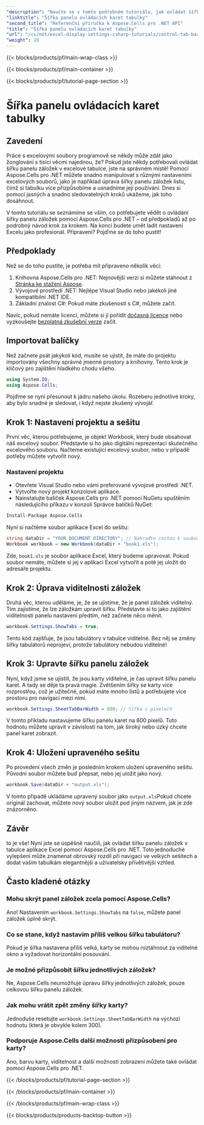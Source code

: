 ```yaml
---
"description": "Naučte se v tomto podrobném tutoriálu, jak ovládat šířku panelu záložek listu v Excelu pomocí Aspose.Cells pro .NET. Efektivně si upravte soubory Excelu."
"linktitle": "Šířka panelu ovládacích karet tabulky"
"second_title": "Referenční příručka k Aspose.Cells pro .NET API"
"title": "Šířka panelu ovládacích karet tabulky"
"url": "/cs/net/excel-display-settings-csharp-tutorials/control-tab-bar-width-of-spreadsheet/"
"weight": 10
---
```


{{< blocks/products/pf/main-wrap-class >}}

{{< blocks/products/pf/main-container >}}

{{< blocks/products/pf/tutorial-page-section >}}

# Šířka panelu ovládacích karet tabulky

## Zavedení

Práce s excelovými soubory programově se někdy může zdát jako žonglování s tisíci věcmi najednou, že? Pokud jste někdy potřebovali ovládat šířku panelu záložek v excelové tabulce, jste na správném místě! Pomocí Aspose.Cells pro .NET můžete snadno manipulovat s různými nastaveními excelových souborů, jako je například úprava šířky panelu záložek listu, čímž si tabulku více přizpůsobíme a usnadníme její používání. Dnes si pomocí jasných a snadno sledovatelných kroků ukážeme, jak toho dosáhnout.

V tomto tutoriálu se seznámíme se vším, co potřebujete vědět o ovládání šířky panelu záložek pomocí Aspose.Cells pro .NET – od předpokladů až po podrobný návod krok za krokem. Na konci budete umět ladit nastavení Excelu jako profesionál. Připraveni? Pojďme se do toho pustit!

## Předpoklady

Než se do toho pustíte, je potřeba mít připraveno několik věcí:

1. Knihovna Aspose.Cells pro .NET: Nejnovější verzi si můžete stáhnout z [Stránka ke stažení Aspose](https://releases.aspose.com/cells/net/).
2. Vývojové prostředí .NET: Nejlépe Visual Studio nebo jakékoli jiné kompatibilní .NET IDE.
3. Základní znalost C#: Pokud máte zkušenosti s C#, můžete začít.

Navíc, pokud nemáte licenci, můžete si ji pořídit [dočasná licence](https://purchase.aspose.com/temporary-license/) nebo vyzkoušejte [bezplatná zkušební verze](https://releases.aspose.com/) začít.

## Importovat balíčky

Než začnete psát jakýkoli kód, musíte se ujistit, že máte do projektu importovány všechny správné jmenné prostory a knihovny. Tento krok je klíčový pro zajištění hladkého chodu všeho.

```csharp
using System.IO;
using Aspose.Cells;
```

Pojďme se nyní přesunout k jádru našeho úkolu. Rozeberu jednotlivé kroky, aby bylo snadné je sledovat, i když nejste zkušený vývojář.

## Krok 1: Nastavení projektu a sešitu

První věc, kterou potřebujeme, je objekt Workbook, který bude obsahovat náš excelový soubor. Představte si ho jako digitální reprezentaci skutečného excelového souboru. Načteme existující excelový soubor, nebo v případě potřeby můžete vytvořit nový.

### Nastavení projektu

- Otevřete Visual Studio nebo vámi preferované vývojové prostředí .NET.
- Vytvořte nový projekt konzolové aplikace.
- Nainstalujte balíček Aspose.Cells pro .NET pomocí NuGetu spuštěním následujícího příkazu v konzoli Správce balíčků NuGet:

```bash
Install-Package Aspose.Cells
```

Nyní si načtěme soubor aplikace Excel do sešitu:

```csharp
string dataDir = "YOUR DOCUMENT DIRECTORY"; // Nahraďte cestou k souboru
Workbook workbook = new Workbook(dataDir + "book1.xls"); 
```

Zde, `book1.xls` je soubor aplikace Excel, který budeme upravovat. Pokud soubor nemáte, můžete si jej v aplikaci Excel vytvořit a poté jej uložit do adresáře projektu.

## Krok 2: Úprava viditelnosti záložek

Druhá věc, kterou uděláme, je, že se ujistíme, že je panel záložek viditelný. Tím zajistíme, že lze záložkám upravit šířku. Představte si to jako zajištění viditelnosti panelu nastavení předtím, než začnete něco měnit.

```csharp
workbook.Settings.ShowTabs = true;
```

Tento kód zajišťuje, že jsou tabulátory v tabulce viditelné. Bez něj se změny šířky tabulátorů neprojeví, protože tabulátory nebudou viditelné!

## Krok 3: Upravte šířku panelu záložek

Nyní, když jsme se ujistili, že jsou karty viditelné, je čas upravit šířku panelu karet. A tady se děje ta pravá magie. Zvětšením šířky se karty více rozprostřou, což je užitečné, pokud máte mnoho listů a potřebujete více prostoru pro navigaci mezi nimi.

```csharp
workbook.Settings.SheetTabBarWidth = 800; // Šířka v pixelech
```

V tomto příkladu nastavujeme šířku panelu karet na 800 pixelů. Tuto hodnotu můžete upravit v závislosti na tom, jak široký nebo úzký chcete panel karet zobrazit.

## Krok 4: Uložení upraveného sešitu

Po provedení všech změn je posledním krokem uložení upraveného sešitu. Původní soubor můžete buď přepsat, nebo jej uložit jako nový.

```csharp
workbook.Save(dataDir + "output.xls");
```

V tomto případě ukládáme upravený soubor jako `output.xls`Pokud chcete originál zachovat, můžete nový soubor uložit pod jiným názvem, jak je zde znázorněno.

## Závěr

to je vše! Nyní jste se úspěšně naučili, jak ovládat šířku panelu záložek v tabulce aplikace Excel pomocí Aspose.Cells pro .NET. Toto jednoduché vylepšení může znamenat obrovský rozdíl při navigaci ve velkých sešitech a dodat vašim tabulkám elegantnější a uživatelsky přívětivější vzhled.

## Často kladené otázky

### Mohu skrýt panel záložek zcela pomocí Aspose.Cells?
Ano! Nastavením `workbook.Settings.ShowTabs` na `false`, můžete panel záložek úplně skrýt.

### Co se stane, když nastavím příliš velkou šířku tabulátoru?
Pokud je šířka nastavena příliš velká, karty se mohou roztáhnout za viditelné okno a vyžadovat horizontální posouvání.

### Je možné přizpůsobit šířku jednotlivých záložek?
Ne, Aspose.Cells neumožňuje úpravu šířky jednotlivých záložek, pouze celkovou šířku panelu záložek.

### Jak mohu vrátit zpět změny šířky karty?
Jednoduše resetujte `workbook.Settings.SheetTabBarWidth` na výchozí hodnotu (která je obvykle kolem 300).

### Podporuje Aspose.Cells další možnosti přizpůsobení pro karty?
Ano, barvu karty, viditelnost a další možnosti zobrazení můžete také ovládat pomocí Aspose.Cells pro .NET.

{{< /blocks/products/pf/tutorial-page-section >}}

{{< /blocks/products/pf/main-container >}}

{{< /blocks/products/pf/main-wrap-class >}}

{{< blocks/products/products-backtop-button >}}